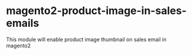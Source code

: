 # magento2-product-image-in-sales-emails
This module will enable product image thumbnail on sales email in magento2
